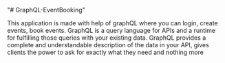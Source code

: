 "# GraphQL-EventBooking" 

This application is made with help of graphQL where you can login, create events, book events.
GraphQL is a query language for APIs and a runtime for fulfilling those queries with your existing data.
GraphQL provides a complete and understandable description of the data in your API, gives clients the power to ask for exactly what they need and nothing more
